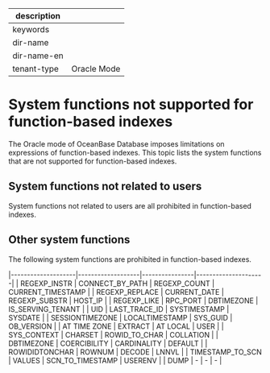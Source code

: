 |description||
|---|---|
|keywords||
|dir-name||
|dir-name-en||
|tenant-type|Oracle Mode|

# System functions not supported for function-based indexes

The Oracle mode of OceanBase Database imposes limitations on expressions of function-based indexes. This topic lists the system functions that are not supported for function-based indexes. 

## System functions not related to users

System functions not related to users are all prohibited in function-based indexes. 

## Other system functions

The following system functions are prohibited in function-based indexes. 

|--------------------|-------------------|----------------|---------------------|
|   REGEXP_INSTR     |   CONNECT_BY_PATH | REGEXP_COUNT   |   CURRENT_TIMESTAMP |
|   REGEXP_REPLACE   |   CURRENT_DATE    | REGEXP_SUBSTR  |   HOST_IP           |
|   REGEXP_LIKE      |   RPC_PORT        | DBTIMEZONE     |   IS_SERVING_TENANT |
|   UID              |   LAST_TRACE_ID   | SYSTIMESTAMP   |   SYSDATE       |
|   SESSIONTIMEZONE  |   LOCALTIMESTAMP  | SYS_GUID       |   OB_VERSION    |
|   AT TIME ZONE     |   EXTRACT         | AT LOCAL       |   USER          |
|   SYS_CONTEXT      |   CHARSET         | ROWID_TO_CHAR  |   COLLATION     |
|   DBTIMEZONE       |   COERCIBILITY    | CARDINALITY    |   DEFAULT       |
|   ROWIDIDTONCHAR   |   ROWNUM          | DECODE         |   LNNVL         |
|   TIMESTAMP_TO_SCN |   VALUES          | SCN_TO_TIMESTAMP | USERENV       |
|   DUMP             |  -                | -              |          -      |

